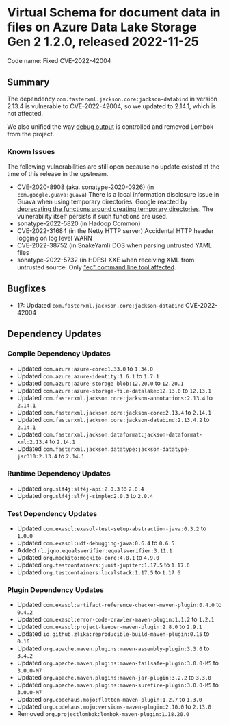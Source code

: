 # Virtual Schema for document data in files on Azure Data Lake Storage Gen 2 1.2.0, released 2022-11-25

Code name: Fixed CVE-2022-42004

## Summary

The dependency `com.fasterxml.jackson.core:jackson-databind` in version 2.13.4 is vulnerable to CVE-2022-42004, so we updated to 2.14.1, which is not affected.

We also unified the way [debug output](../developer_guide/developer_guide.md#getting-debug-output) is controlled and removed Lombok from the project.

### Known Issues

The following vulnerabilities are still open because no update existed at the time of this release in the upstream.

* CVE-2020-8908 (aka. sonatype-2020-0926) (in `com.google.guava:guava`) There is a local information disclosure issue in Guava when using temporary directories. Google reacted by [deprecating the functions around creating temporary directories](https://github.com/google/guava/commit/fec0dbc4634006a6162cfd4d0d09c962073ddf40). The vulnerability itself persists if such functions are used.
* sonatype-2022-5820 (in Hadoop Common)
* CVE-2022-31684 (in the Netty HTTP server) Accidental HTTP header logging on log level WARN
* CVE-2022-38752 (in SnakeYaml) DOS when parsing untrusted YAML files
* sonatype-2022-5732 (in HDFS) XXE when receiving XML from untrusted source. Only ["ec" command line tool affected](https://issues.apache.org/jira/browse/HDFS-16766).

## Bugfixes

* 17: Updated `com.fasterxml.jackson.core:jackson-databind` CVE-2022-42004

## Dependency Updates

### Compile Dependency Updates

* Updated `com.azure:azure-core:1.33.0` to `1.34.0`
* Updated `com.azure:azure-identity:1.6.1` to `1.7.1`
* Updated `com.azure:azure-storage-blob:12.20.0` to `12.20.1`
* Updated `com.azure:azure-storage-file-datalake:12.13.0` to `12.13.1`
* Updated `com.fasterxml.jackson.core:jackson-annotations:2.13.4` to `2.14.1`
* Updated `com.fasterxml.jackson.core:jackson-core:2.13.4` to `2.14.1`
* Updated `com.fasterxml.jackson.core:jackson-databind:2.13.4.2` to `2.14.1`
* Updated `com.fasterxml.jackson.dataformat:jackson-dataformat-xml:2.13.4` to `2.14.1`
* Updated `com.fasterxml.jackson.datatype:jackson-datatype-jsr310:2.13.4` to `2.14.1`

### Runtime Dependency Updates

* Updated `org.slf4j:slf4j-api:2.0.3` to `2.0.4`
* Updated `org.slf4j:slf4j-simple:2.0.3` to `2.0.4`

### Test Dependency Updates

* Updated `com.exasol:exasol-test-setup-abstraction-java:0.3.2` to `1.0.0`
* Updated `com.exasol:udf-debugging-java:0.6.4` to `0.6.5`
* Added `nl.jqno.equalsverifier:equalsverifier:3.11.1`
* Updated `org.mockito:mockito-core:4.8.1` to `4.9.0`
* Updated `org.testcontainers:junit-jupiter:1.17.5` to `1.17.6`
* Updated `org.testcontainers:localstack:1.17.5` to `1.17.6`

### Plugin Dependency Updates

* Updated `com.exasol:artifact-reference-checker-maven-plugin:0.4.0` to `0.4.2`
* Updated `com.exasol:error-code-crawler-maven-plugin:1.1.2` to `1.2.1`
* Updated `com.exasol:project-keeper-maven-plugin:2.8.0` to `2.9.1`
* Updated `io.github.zlika:reproducible-build-maven-plugin:0.15` to `0.16`
* Updated `org.apache.maven.plugins:maven-assembly-plugin:3.3.0` to `3.4.2`
* Updated `org.apache.maven.plugins:maven-failsafe-plugin:3.0.0-M5` to `3.0.0-M7`
* Updated `org.apache.maven.plugins:maven-jar-plugin:3.2.2` to `3.3.0`
* Updated `org.apache.maven.plugins:maven-surefire-plugin:3.0.0-M5` to `3.0.0-M7`
* Updated `org.codehaus.mojo:flatten-maven-plugin:1.2.7` to `1.3.0`
* Updated `org.codehaus.mojo:versions-maven-plugin:2.10.0` to `2.13.0`
* Removed `org.projectlombok:lombok-maven-plugin:1.18.20.0`
